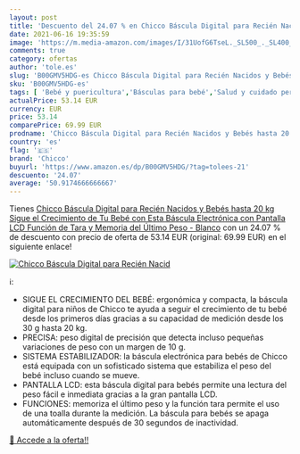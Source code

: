 ```yaml
---
layout: post
title: 'Descuento del 24.07 % en Chicco Báscula Digital para Recién Nacid'
date: 2021-06-16 19:35:59
image: 'https://m.media-amazon.com/images/I/31UofG6TseL._SL500_._SL400_.jpg'
comments: true
category: ofertas
author: 'tole.es'
slug: 'B00GMV5HDG-es Chicco Báscula Digital para Recién Nacidos y Bebés hasta...'
sku: 'B00GMV5HDG-es'
tags: [ 'Bebé y puericultura','Básculas para bebé','Salud y cuidado personal','bebé','bebés','chicco', ]
actualPrice: 53.14 EUR
currency: EUR
price: 53.14
comparePrice: 69.99 EUR
prodname: 'Chicco Báscula Digital para Recién Nacidos y Bebés hasta 20 kg  Sigue el Crecimiento de Tu Bebé con Esta Báscula Electrónica con Pantalla LCD  Función de Tara y Memoria del Último Peso - Blanco'
country: 'es'
flag: '🇪🇸'
brand: 'Chicco'
buyurl: 'https://www.amazon.es/dp/B00GMV5HDG/?tag=tolees-21'
descuento: '24.07'
average: '50.9174666666667'
---
```


Tienes [Chicco Báscula Digital para Recién Nacidos y Bebés hasta 20 kg  Sigue el Crecimiento de Tu Bebé con Esta Báscula Electrónica con Pantalla LCD  Función de Tara y Memoria del Último Peso - Blanco](https://www.amazon.es/dp/B00GMV5HDG/?tag=tolees-21) con un 24.07 % de descuento con precio de oferta de 53.14 EUR (original: 69.99 EUR) en el siguiente enlace!

[![Chicco Báscula Digital para Recién Nacid](https://m.media-amazon.com/images/I/31UofG6TseL._SL500_._SL400_.jpg)](https://www.amazon.es/dp/B00GMV5HDG/?tag=tolees-21)

ℹ️:

- SIGUE EL CRECIMIENTO DEL BEBÉ: ergonómica y compacta, la báscula digital para niños de Chicco te ayuda a seguir el crecimiento de tu bebé desde los primeros días gracias a su capacidad de medición desde los 30 g hasta 20 kg.
- PRECISA: peso digital de precisión que detecta incluso pequeñas variaciones de peso con un margen de 10 g.
- SISTEMA ESTABILIZADOR: la báscula electrónica para bebés de Chicco está equipada con un sofisticado sistema que estabiliza el peso del bebé incluso cuando se mueve.
- PANTALLA LCD: esta báscula digital para bebés permite una lectura del peso fácil e inmediata gracias a la gran pantalla LCD.
- FUNCIONES: memoriza el último peso y la función tara permite el uso de una toalla durante la medición. La báscula para bebés se apaga automáticamente después de 30 segundos de inactividad.

[🛒 Accede a la oferta!!](https://www.amazon.es/dp/B00GMV5HDG/?tag=tolees-21)
